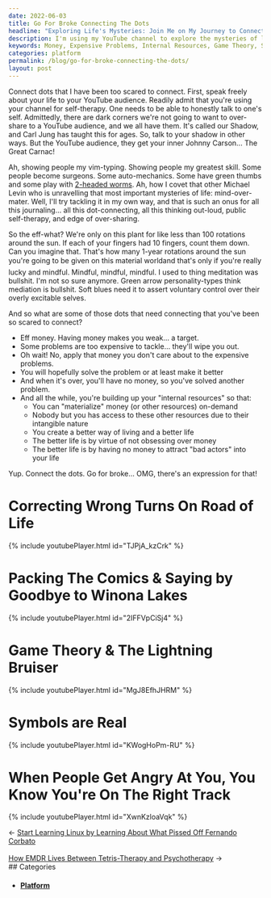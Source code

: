 ```yaml
---
date: 2022-06-03
title: Go For Broke Connecting The Dots
headline: "Exploring Life's Mysteries: Join Me on My Journey to Connect the Dots and Create a Better Life for Myself"
description: I'm using my YouTube channel to explore the mysteries of life and figure out how to create a better life for myself. I'm talking about money, expensive problems, building internal resources, game theory, symbols, and more. Join me on my journey as I connect the dots and tackle the big questions!
keywords: Money, Expensive Problems, Internal Resources, Game Theory, Symbols, Self-Therapy, Life Mysteries, Create Better Life, Connecting Dots, YouTube Channel, Platform, Handle
categories: platform
permalink: /blog/go-for-broke-connecting-the-dots/
layout: post
---
```



Connect dots that I have been too scared to connect. First, speak freely about
your life to your YouTube audience. Readily admit that you're using your
channel for self-therapy. One needs to be able to honestly talk to one's self.
Admittedly, there are dark corners we're not going to want to over-share to a
YouTube audience, and we all have them. It's called our Shadow, and Carl Jung
has taught this for ages. So, talk to your shadow in other ways. But the
YouTube audience, they get your inner Johnny Carson... The Great Carnac!

Ah, showing people my vim-typing. Showing people my greatest skill. Some people
become surgeons. Some auto-mechanics. Some have green thumbs and some play with
[2-headed worms](https://wyss.harvard.edu/news/mike-levin-on-electrifying-insights-into-how-bodies-form/).
Ah, how I covet that other Michael Levin who is unravelling that most important
mysteries of life: mind-over-mater. Well, I'll try tackling it in my own way,
and that is such an onus for all this journaling... all this dot-connecting,
all this thinking out-loud, public self-therapy, and edge of over-sharing.

So the eff-what? We're only on this plant for like less than 100 rotations
around the sun. If each of your fingers had 10 fingers, count them down. Can
you imagine that. That's how many 1-year rotations around the sun you're going
to be given on this material world&#151;and that's only if you're really lucky
and mindful. Mindful, mindful, mindful. I used to thing meditation was
bullshit. I'm not so sure anymore. Green arrow personality-types think
mediation is bullshit. Soft blues need it to assert voluntary control over
their overly excitable selves.

And so what are some of those dots that need connecting that you've been so
scared to connect?

- Eff money. Having money makes you weak... a target.
- Some problems are too expensive to tackle... they'll wipe you out.
- Oh wait! No, apply that money you don't care about to the expensive problems.
- You will hopefully solve the problem or at least make it better
- And when it's over, you'll have no money, so you've solved another problem.
- And all the while, you're building up your "internal resources" so that:
  - You can "materialize" money (or other resources) on-demand
  - Nobody but you has access to these other resources due to their intangible
    nature
  - You create a better way of living and a better life
  - The better life is by virtue of not obsessing over money
  - The better life is by having no money to attract "bad actors" into your
    life

Yup. Connect the dots. Go for broke... OMG, there's an expression for that!

# Correcting Wrong Turns On Road of Life
{% include youtubePlayer.html id="TJPjA_kzCrk" %}

# Packing The Comics & Saying by Goodbye to Winona Lakes
{% include youtubePlayer.html id="2IFFVpCiSj4" %}

# Game Theory & The Lightning Bruiser
{% include youtubePlayer.html id="MgJ8EfhJHRM" %}

# Symbols are Real
{% include youtubePlayer.html id="KWogHoPm-RU" %}

# When People Get Angry At You, You Know You're On The Right Track
{% include youtubePlayer.html id="XwnKzloaVqk" %}
<div class="post-nav"><div class="post-nav-prev"><span class="arrow">&larr;&nbsp;</span><a href="/blog/start-learning-linux-by-learning-about-what-pissed-off-fernando-corbato">Start Learning Linux by Learning About What Pissed Off Fernando Corbato</a></div> &nbsp; <div class="post-nav-next"><a href="/blog/how-emdr-lives-between-tetris-therapy-and-psychotherapy">How EMDR Lives Between Tetris-Therapy and Psychotherapy</a><span class="arrow">&nbsp;&rarr;</span></div></div>
## Categories

<ul>
<li><h4><a href='/platform/'>Platform</a></h4></li></ul>